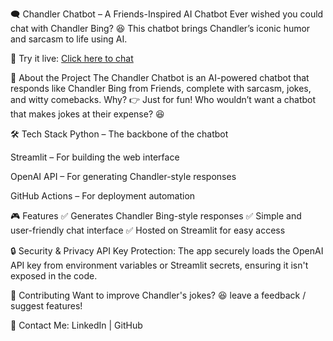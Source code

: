 🗨️ Chandler Chatbot – A Friends-Inspired AI Chatbot
Ever wished you could chat with Chandler Bing? 😆 This chatbot brings Chandler’s iconic humor and sarcasm to life using AI.

🚀 Try it live: [Click here to chat](https://chandler-chat-bot-friends.streamlit.app/)

📌 About the Project
The Chandler Chatbot is an AI-powered chatbot that responds like Chandler Bing from Friends, complete with sarcasm, jokes, and witty comebacks.
Why?
👉 Just for fun! Who wouldn’t want a chatbot that makes jokes at their expense? 😆

🛠 Tech Stack
Python – The backbone of the chatbot

Streamlit – For building the web interface

OpenAI API – For generating Chandler-style responses

GitHub Actions – For deployment automation

🎮 Features
✅ Generates Chandler Bing-style responses
✅ Simple and user-friendly chat interface
✅ Hosted on Streamlit for easy access

🔒 Security & Privacy
API Key Protection: The app securely loads the OpenAI API key from environment variables or Streamlit secrets, ensuring it isn't exposed in the code.

🤝 Contributing
Want to improve Chandler's jokes? 😆 leave a feedback / suggest features!

📩 Contact Me: LinkedIn | GitHub
